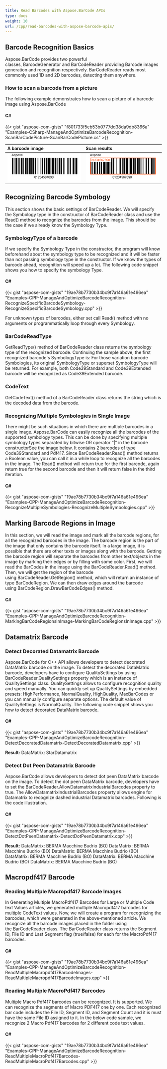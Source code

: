 ```yaml
---
title: Read Barcodes with Aspose.BarCode APIs
type: docs
weight: 10
url: /cpp/read-barcodes-with-aspose-barcode-apis/
---
```


## **Barcode Recognition Basics**
Aspose.BarCode provides two powerful classes, BarcodeGenerator and BarCodeReader providing Barcode images generation and recognition respectively. BarCodeReader reads most commonly used 1D and 2D barcodes, detecting them anywhere.
### **How to scan a barcode from a picture**
The following example demonstrates how to scan a picture of a barcode image using Aspose.BarCode
#### **C#**
{{< gist "aspose-com-gists" "f801733f5eb53b0777dd38da9db8366a" "Examples-CSharp-ManageAndOptimizeBarcodeRecognition-ScanBarCodePicture-ScanBarCodePicture.cs" >}}

|**A barcode image**|**Scan results**|
| :- | :- |
|![todo:image_alt_text](read-barcodes-with-aspose-barcode-apis_1.jpg)|![todo:image_alt_text](read-barcodes-with-aspose-barcode-apis_2.png)|
## **Recognizing Barcode Symbology**
This section shows the basic settings of BarCodeReader. We will specify the Symbology type in the constructor of BarCodeReader class and use the Read() method to recognize the barcodes from the image. This should be the case if we already know the Symbology Type.
### **SymbologyType of a barcode**
If we specify the Symbology Type in the constructor, the program will know beforehand about the symbology type to be recognized and it will be faster than not passing symbology type in the constructor. If we know the types of barcode ahead, recognition will speed up a lot. The following code snippet shows you how to specify the symbology Type.
#### **C#**
{{< gist "aspose-com-gists" "19ae78b7730b34bc9f7a146a61e496ea" "Examples-CPP-ManageAndOptimizeBarcodeRecognition-RecognizeSpecificBarcodeSymbology-RecognizeSpecificBarcodeSymbology.cpp" >}}



For unknown types of barcodes, either set call Read() method with no arguments or programmatically loop through every Symbology.
### **BarCodeReadType**
GetReadType() method of BarCodeReader class returns the symbology type of the recognized barcode. Continuing the sample above, the first recognized barcode's SymbologyType is: For those variation barcode Symbologies, its original SymbologyType or superset SymbologyType will be returned. For example, both Code39Standard and Code39Extended barcode will be recognized as Code39Extended barcode.
### **CodeText**
GetCodeText() method of a BarCodeReader class returns the string which is the decoded data from the barcode.
### **Recognizing Multiple Symbologies in Single Image**
There might be such situations in which there are multiple barcodes in a single image. Aspose.BarCode can easily recognize all the barcodes of the supported symbology types. This can be done by specifying multiple symbology types separated by bitwise OR operator “|” in the barcode constructorSee the image below. It contains 2 barcodes of type Code39Standard and Pdf417. Since BarCodeReader.Read() method returns a Boolean value, you can call it in a while loop to recognize all the barcodes in the image. The Read() method will return true for the first barcode, again return true for the second barcode and then it will return false in the third iteration.
#### **C#**
{{< gist "aspose-com-gists" "19ae78b7730b34bc9f7a146a61e496ea" "Examples-CPP-ManageAndOptimizeBarcodeRecognition-RecognizeMultipleSymbologies-RecognizeMultipleSymbologies.cpp" >}}


## **Marking Barcode Regions in Image**
In this section, we will read the image and mark all the barcode regions, for all the recognized barcodes in the image. The barcode region is the part of the image that only contains the barcode itself. In a large image, it is possible that there are other texts or images along with the barcode. Getting the barcode region will separate the barcodes from other text/objects in the image by marking their edges or by filling with some color. First, we will read the BarCodes in the image using the BarCodeReader.Read() method. Then, we will get the region of the barcode using BarCodeReader.GetRegion() method, which will return an instance of type BarCodeRegion. We can then draw edges around the barcode using BarCodeRegion.DrawBarCodeEdges() method.
#### **C#**
{{< gist "aspose-com-gists" "19ae78b7730b34bc9f7a146a61e496ea" "Examples-CPP-ManageAndOptimizeBarcodeRecognition-MarkingBarCodeRegionsInImage-MarkingBarCodeRegionsInImage.cpp" >}}
## **Datamatrix Barcode**
### **Detect Decorated Datamatrix Barcode**
Aspose.BarCode for C++ API allows developers to detect decorated DataMatrix barcode on the image. To detect the decorated DataMatrix barcode, developers have to configure QualitySettings by using BarCodeReader.QualitySettings property which is an instance of QualitySettings class. QualitySettings allows to configure recognition quality and speed manually. You can quickly set up QualitySettings by embedded presets: HighPerformance, NormalQuality, HighQuality, MaxBarCodes or you can manually configure separate options. The default value of QualitySettings is NormalQuality. The following code snippet shows you how to detect decorated DataMatrix barcode.
#### **C#**
{{< gist "aspose-com-gists" "19ae78b7730b34bc9f7a146a61e496ea" "Examples-CPP-ManageAndOptimizeBarcodeRecognition-DetectDecoratedDatamatrix-DetectDecoratedDatamatrix.cpp" >}}



**Result:** DataMatrix: StarDatamatrix
### **Detect Dot Peen Datamatrix Barcode**
Aspose.BarCode allows developers to detect dot peen DataMatrix barcode on the image. To detect the dot peen DataMatrix barcode, developers have to set the BarCodeReader.AllowDatamatrixIndustrialBarcodes property to true. The AllowDatamatrixIndustrialBarcodes property allows engine for Datamatrix to recognize dashed industrial Datamatrix barcodes. Following is the code illustration.
#### **C#**
{{< gist "aspose-com-gists" "19ae78b7730b34bc9f7a146a61e496ea" "Examples-CPP-ManageAndOptimizeBarcodeRecognition-DetectDotPeenDatamatrix-DetectDotPeenDatamatrix.cpp" >}}



**Result:** 
DataMatrix: BERMA Macchine Budrio (BO)
DataMatrix: BERMA Macchine Budrio (BO)
DataMatrix: BERMA Macchine Budrio (BO)
DataMatrix: BERMA Macchine Budrio (BO)
DataMatrix: BERMA Macchine Budrio (BO)
DataMatrix: BERMA Macchine Budrio (BO)
## **Macropdf417 Barcode**
### **Reading Multiple Macropdf417 Barcode Images**
In Generating Multiple MacroPdf417 Barcodes for Large or Multiple Code text Values articles, we generated multiple Macropdf417 barcodes for multiple CodeText values. Now, we will create a program for recognizing the barcodes, which were generated in the above-mentioned article. We recognize all the barcode images placed in the folder using the BarCodeReader class. The BarCodeReader class returns the Segment ID, File ID and Last Segment flag (true/false) for each for the MacroPdf417 barcodes.
#### **C#**
{{< gist "aspose-com-gists" "19ae78b7730b34bc9f7a146a61e496ea" "Examples-CPP-ManageAndOptimizeBarcodeRecognition-ReadMultipleMacropdf417BarcodeImages-ReadMultipleMacropdf417BarcodeImages.cpp" >}}
### **Reading Multiple MacroPdf417 Barcodes**
Multiple Macro Pdf417 barcodes can be recognized. It is supported. We can recognize the segments of Macro PDF417 one by one. Each recognized bar code includes the File ID, Segment ID, and Segment Count and it is must have the same File ID assigned to it. In the below code sample, we recognize 2 Macro Pdf417 barcodes for 2 different code text values.
#### **C#**
{{< gist "aspose-com-gists" "19ae78b7730b34bc9f7a146a61e496ea" "Examples-CPP-ManageAndOptimizeBarcodeRecognition-ReadMultipleMacroPdf417Barcodes-ReadMultipleMacroPdf417Barcodes.cpp" >}}
